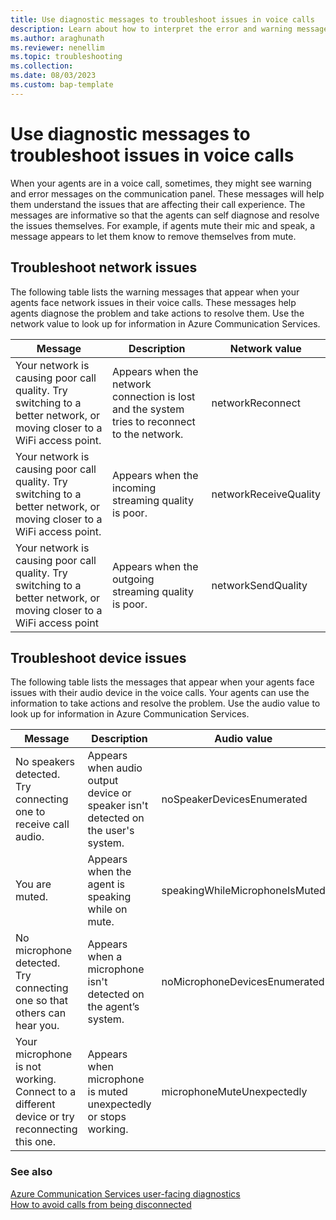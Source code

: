 ```yaml
---
title: Use diagnostic messages to troubleshoot issues in voice calls
description: Learn about how to interpret the error and warning messages when you face issues on a voice call.
ms.author: araghunath
ms.reviewer: nenellim 
ms.topic: troubleshooting
ms.collection: 
ms.date: 08/03/2023
ms.custom: bap-template
---
```


# Use diagnostic messages to troubleshoot issues in voice calls

When your agents are in a voice call, sometimes, they might see warning and error messages on the communication panel. These messages will help them understand the issues that are affecting their call experience. The messages are informative so that the agents can self diagnose and resolve the issues themselves. For example, if agents mute their mic and speak, a message appears to let them know to remove themselves from mute.

## Troubleshoot network issues

The following table lists the warning messages that appear when your agents face network issues in their voice calls. These messages help agents diagnose the problem and take actions to resolve them. Use the network value to look up for information in Azure Communication Services.

| Message| Description| Network value |
| -------- | -------- |-----------|
|  Your network is causing poor call quality. Try switching to a better network, or moving closer to a WiFi access point.  | Appears when the network connection is lost and the system tries to reconnect to the network.  | networkReconnect |
| Your network is causing poor call quality. Try switching to a better network, or moving closer to a WiFi access point.  | Appears when the incoming streaming quality is poor.  | networkReceiveQuality |
| Your network is causing poor call quality. Try switching to a better network, or moving closer to a WiFi access point  | Appears when the outgoing streaming quality is poor. | networkSendQuality |

## Troubleshoot device issues

The following table lists the messages that appear when your agents face issues with their audio device in the voice calls. Your agents can use the information to take actions and resolve the problem. Use the audio value to look up for information in Azure Communication Services.

| Message| Description| Audio value |
| -------- | -------- |-----------|
| No speakers detected. Try connecting one to receive call audio. | Appears when audio output device or speaker isn't detected on the user's system.  | noSpeakerDevicesEnumerated |
| You are muted.  | Appears when the agent is speaking while on mute. | speakingWhileMicrophoneIsMuted |
| No microphone detected. Try connecting one so that others can hear you. | Appears when a microphone isn't detected on the agent’s system.  | noMicrophoneDevicesEnumerated |
|Your microphone is not working. Connect to a different device or try reconnecting this one. | Appears when microphone is muted unexpectedly or stops working.  | microphoneMuteUnexpectedly |

### See also

[Azure Communication Services user-facing diagnostics](/azure/communication-services/concepts/voice-video-calling/user-facing-diagnostics)  
[How to avoid calls from being disconnected](/customer-service/voice-channel-agent-experience#how-to-avoid-call-disconnection)

